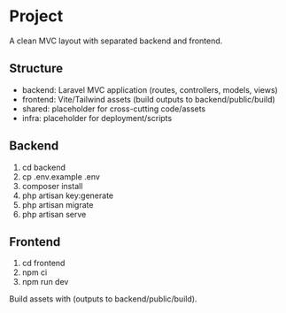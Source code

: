 # Project

A clean MVC layout with separated backend and frontend.

## Structure
- backend: Laravel MVC application (routes, controllers, models, views)
- frontend: Vite/Tailwind assets (build outputs to backend/public/build)
- shared: placeholder for cross-cutting code/assets
- infra: placeholder for deployment/scripts

## Backend
1) cd backend
2) cp .env.example .env
3) composer install
4) php artisan key:generate
5) php artisan migrate
6) php artisan serve

## Frontend
1) cd frontend
2) npm ci
3) npm run dev

Build assets with  (outputs to backend/public/build).
